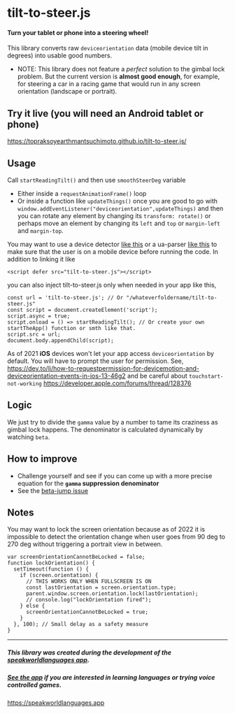 # tilt-to-steer.js
#### Turn your tablet or phone into a steering wheel!
This library converts raw `deviceorientation` data (mobile device tilt in degrees) into usable good numbers.

- NOTE: This library does not feature a *perfect* solution to the gimbal lock problem. But the current version is **almost good enough**, for example, for steering a car in a racing game that would run in any screen orientation (landscape or portrait).

## **Try it live** (you will need an Android tablet or phone)

https://topraksoyearthmantsuchimoto.github.io/tilt-to-steer.js/

## Usage
Call `startReadingTilt()` and then use `smoothSteerDeg` variable
  - Either inside a `requestAnimationFrame()` loop
  - Or inside a function like `updateThings()` once you are good to go with `window.addEventListener("deviceorientation",updateThings)`
and then you can rotate any element by changing its `transform: rotate()` or perhaps move an element by changing its `left` and `top` or `margin-left` and `margin-top`.  

You may want to use a device detector [like this](https://github.com/PoeHaH/devicedetector) or a ua-parser [like this](https://github.com/faisalman/ua-parser-js) to make sure that the user is on a mobile device before running the code.
In addition to linking it like

    <script defer src="tilt-to-steer.js"></script>

you can also inject tilt-to-steer.js only when needed in your app like this,

    const url = 'tilt-to-steer.js'; // Or "/whateverfoldername/tilt-to-steer.js"
    const script = document.createElement('script');
    script.async = true;
    script.onload = () => startReadingTilt(); // Or create your own startTheApp() function or smth like that.
    script.src = url;
    document.body.appendChild(script);

As of 2021 **iOS** devices won't let your app access `deviceorientation` by default.
You will have to prompt the user for permission.
See,
https://dev.to/li/how-to-requestpermission-for-devicemotion-and-deviceorientation-events-in-ios-13-46g2
and be careful about `touchstart-not-working`
https://developer.apple.com/forums/thread/128376

## Logic
We just try to divide the `gamma` value by a number to tame its craziness as gimbal lock happens. The denominator is calculated dynamically by watching `beta`.

## How to improve
  - Challenge yourself and see if you can come up with a more precise equation for the __`gamma` suppression denominator__
  - See the [beta-jump issue](https://github.com/TopraksoyEarthmanTsuchimoto/tilt-to-steer.js/issues/2)

## Notes
You may want to lock the screen orientation because as of 2022 it is impossible to detect the orientation change when user goes from 90 deg to 270 deg without triggering a portrait view in between.
```
var screenOrientationCannotBeLocked = false;
function lockOrientation() {
  setTimeout(function () {
    if (screen.orientation) {
      // THIS WORKS ONLY WHEN FULLSCREEN IS ON
      const lastOrientation = screen.orientation.type;
      parent.window.screen.orientation.lock(lastOrientation);
      // console.log("lockOrientation fired");
    } else {
      screenOrientationCannotBeLocked = true;
    }
  }, 100); // Small delay as a safety measure
}
```
___
##### This library was created during the development of the [speakworldlanguages app](https://github.com/speakworldlanguages).
##### [See the app](https://speakworldlanguages.app) if you are interested in learning languages or trying voice controlled games.
https://speakworldlanguages.app
